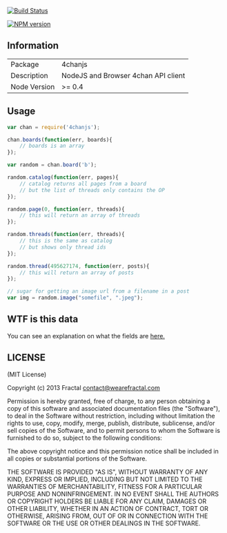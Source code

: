 [![Build Status](https://travis-ci.org/wearefractal/4chanjs.png?branch=master)](https://travis-ci.org/wearefractal/4chanjs)

[![NPM version](https://badge.fury.io/js/4chanjs.png)](http://badge.fury.io/js/4chanjs)

## Information

<table>
<tr> 
<td>Package</td><td>4chanjs</td>
</tr>
<tr>
<td>Description</td>
<td>NodeJS and Browser 4chan API client</td>
</tr>
<tr>
<td>Node Version</td>
<td>>= 0.4</td>
</tr>
</table>

## Usage

```javascript
var chan = require('4chanjs');

chan.boards(function(err, boards){
	// boards is an array
});

var random = chan.board('b');

random.catalog(function(err, pages){
	// catalog returns all pages from a board
	// but the list of threads only contains the OP
});

random.page(0, function(err, threads){
	// this will return an array of threads
});

random.threads(function(err, threads){
	// this is the same as catalog
	// but shows only thread ids
});

random.thread(495627174, function(err, posts){
	// this will return an array of posts
});

// sugar for getting an image url from a filename in a post
var img = random.image("somefile", ".jpeg");
```

## WTF is this data

You can see an explanation on what the fields are [here.](https://github.com/4chan/4chan-API)

## LICENSE

(MIT License)

Copyright (c) 2013 Fractal <contact@wearefractal.com>

Permission is hereby granted, free of charge, to any person obtaining
a copy of this software and associated documentation files (the
"Software"), to deal in the Software without restriction, including
without limitation the rights to use, copy, modify, merge, publish,
distribute, sublicense, and/or sell copies of the Software, and to
permit persons to whom the Software is furnished to do so, subject to
the following conditions:

The above copyright notice and this permission notice shall be
included in all copies or substantial portions of the Software.

THE SOFTWARE IS PROVIDED "AS IS", WITHOUT WARRANTY OF ANY KIND,
EXPRESS OR IMPLIED, INCLUDING BUT NOT LIMITED TO THE WARRANTIES OF
MERCHANTABILITY, FITNESS FOR A PARTICULAR PURPOSE AND
NONINFRINGEMENT. IN NO EVENT SHALL THE AUTHORS OR COPYRIGHT HOLDERS BE
LIABLE FOR ANY CLAIM, DAMAGES OR OTHER LIABILITY, WHETHER IN AN ACTION
OF CONTRACT, TORT OR OTHERWISE, ARISING FROM, OUT OF OR IN CONNECTION
WITH THE SOFTWARE OR THE USE OR OTHER DEALINGS IN THE SOFTWARE.
